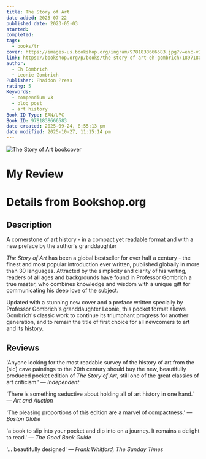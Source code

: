 ```yaml
---
title: The Story of Art
date added: 2025-07-22
published date: 2023-05-03
started:
completed:
tags:
  - books/tr
cover: https://images-us.bookshop.org/ingram/9781838666583.jpg?v=enc-v1
link: https://bookshop.org/p/books/the-story-of-art-eh-gombrich/18971803
author:
  - Eh Gombrich
  - Leonie Gombrich
Publisher: Phaidon Press
rating: 5
Keywords:
  - compendium v3
  - blog post
  - art history
Book ID Type: EAN/UPC
Book ID: 9781838666583
date created: 2025-09-24, 8:55:13 pm
date modified: 2025-10-27, 11:15:14 pm
---
```




![The Story of Art bookcover](https://images-us.bookshop.org/ingram/9781838666583.jpg?v=enc-v1)

# My Review

# Details from Bookshop.org
## Description
A cornerstone of art history - in a compact yet readable format and with a new preface by the author's granddaughter

*The Story of Art* has been a global bestseller for over half a century - the finest and most popular introduction ever written, published globally in more than 30 languages. Attracted by the simplicity and clarity of his writing, readers of all ages and backgrounds have found in Professor Gombrich a true master, who combines knowledge and wisdom with a unique gift for communicating his deep love of the subject.

Updated with a stunning new cover and a preface written specially by Professor Gombrich's granddaughter Leonie, this pocket format allows Gombrich's classic work to continue its triumphant progress for another generation, and to remain the title of first choice for all newcomers to art and its history.

## Reviews
'Anyone looking for the most readable survey of the history of art from the \[sic\] cave paintings to the 20th century should buy the new, beautifully produced pocket edition of *The Story of Art*, still one of the great classics of art criticism.' 
— *Independent*

'There is something seductive about holding all of art history in one hand.' 
— *Art and Auction*

'The pleasing proportions of this edition are a marvel of compactness.' 
— *Boston Globe*

'a book to slip into your pocket and dip into on a journey. It remains a delight to read.' 
— *The Good Book Guide*

'... beautifully designed'
— *Frank Whitford, The Sunday Times*

